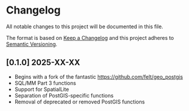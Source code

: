 # Changelog

All notable changes to this project will be documented in this file.

The format is based on [Keep a Changelog](http://keepachangelog.com/en/1.0.0/)
and this project adheres to [Semantic Versioning](http://semver.org/spec/v2.0.0.html).

## [0.1.0] 2025-XX-XX

* Begins with a fork of the fantastic https://github.com/felt/geo_postgis
* SQL/MM Part 3 functions
* Support for SpatialLite
* Separation of PostGIS-specific functions
* Removal of deprecated or removed PostGIS functions
